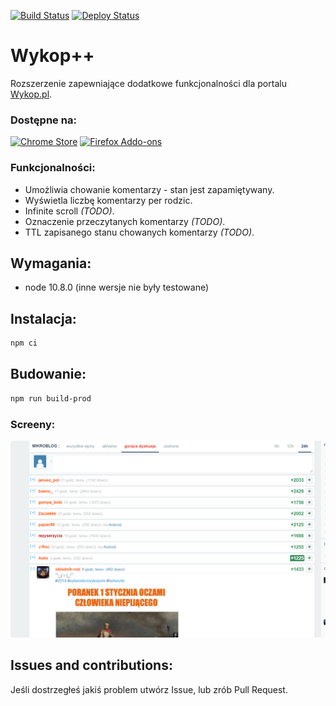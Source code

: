 [![Build Status](https://dev.azure.com/humberd/Wykop-plus-plus/_apis/build/status/Wykop-plus-plus-CI?branchName=master)](https://dev.azure.com/humberd/Wykop-plus-plus/_build/latest?definitionId=1?branchName=master)
[![Deploy Status](https://vsrm.dev.azure.com/humberd/_apis/public/Release/badge/c81245c5-8aba-4588-a566-a3d5dc3703c2/2/2)](https://vsrm.dev.azure.com/humberd/_apis/public/Release/badge/c81245c5-8aba-4588-a566-a3d5dc3703c2/2/2)

# Wykop++

Rozszerzenie zapewniające dodatkowe funkcjonalności dla portalu [Wykop.pl](Wykop.pl).


### Dostępne na:

[<img src="https://upload.wikimedia.org/wikipedia/commons/e/e2/Google_Chrome_icon_%282011%29.svg" alt="Chrome Store" width="64">](https://chrome.google.com/webstore/detail/wykop%20%20/fdoonokgdbeahghjlmlfbbdopggbacio)
[<img src="https://upload.wikimedia.org/wikipedia/commons/6/67/Firefox_Logo%2C_2017.svg" alt="Firefox Addo-ons" width="64">](https://addons.mozilla.org/pl/firefox/addon/wykop-plus-plus/)


### Funkcjonalności:
 * Umożliwia chowanie komentarzy - stan jest zapamiętywany.
 * Wyświetla liczbę komentarzy per rodzic.
 * Infinite scroll _(TODO)_.
 * Oznaczenie przeczytanych komentarzy _(TODO)_.
 * TTL zapisanego stanu chowanych komentarzy _(TODO)_.

## Wymagania:

 * node 10.8.0 (inne wersje nie były testowane)

## Instalacja:

```sh
npm ci
```

## Budowanie:

```sh
npm run build-prod
```

### Screeny:

![](images/.README_images/image1.png)


## Issues and contributions:

Jeśli dostrzegłeś jakiś problem utwórz Issue, lub zrób Pull Request.
